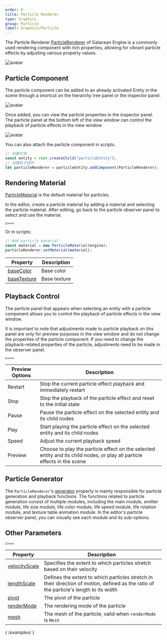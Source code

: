 ```yaml
---
order: 0
title: Particle Renderer
type: Graphics
group: Particle
label: Graphics/Particle
---
```


The Particle Renderer [ParticleRenderer](/apis/core/#ParticleRenderer) of Galacean Engine is a commonly used rendering component with rich properties, allowing for vibrant particle effects by adjusting various property values.

![avatar](https://mdn.alipayobjects.com/huamei_qbugvr/afts/img/A*CObVSaCKF_4AAAAAAAAAAAAADtKFAQ/original)

## Particle Component

The particle component can be added to an already activated Entity in the scene through a shortcut on the hierarchy tree panel or the inspector panel.

![avatar](https://mdn.alipayobjects.com/huamei_qbugvr/afts/img/A*fD8iTZUbiI4AAAAAAAAAAAAADtKFAQ/original)

Once added, you can view the particle properties in the inspector panel. The particle panel at the bottom left of the view window can control the playback of particle effects in the view window.

![avatar](https://mdn.alipayobjects.com/huamei_qbugvr/afts/img/A*rwF_RLlHNt0AAAAAAAAAAAAADtKFAQ/original)

You can also attach the particle component in scripts.

```ts
// 创建实体
const entity = root.createChild("particleEntity");
// 创建粒子组件
let particleRenderer = particleEntity.addComponent(ParticleRenderer);
```

## Rendering Material

[ParticleMaterial](/apis/core/#ParticleMaterial) is the default material for particles.

In the editor, create a particle material by adding a material and selecting the particle material. After editing, go back to the particle observer panel to select and use the material.

<img src="https://mdn.alipayobjects.com/huamei_qbugvr/afts/img/A*l8WoQbbd6lMAAAAAAAAAAAAADtKFAQ/original" alt="avatar" style="zoom:50%;" />

Or in scripts:

```ts
// Add particle material
const material = new ParticleMaterial(engine);
particleRenderer.setMaterial(material);
```

| Property                                              | Description |
| ----------------------------------------------------- | ----------- |
| [baseColor](/apis/core/#ParticleMaterial-baseColor)    | Base color  |
| [baseTexture](/apis/core/#ParticleMaterial-baseColor)  | Base texture |

## Playback Control

The particle panel that appears when selecting an entity with a particle component allows you to control the playback of particle effects in the view window.

It is important to note that adjustments made to particle playback on this panel are only for preview purposes in the view window and do not change the properties of the particle component. If you need to change the playback-related properties of the particle, adjustments need to be made in the observer panel.

<img src="https://mdn.alipayobjects.com/huamei_qbugvr/afts/img/A*2ZnqSqCymCUAAAAAAAAAAAAADtKFAQ/original" alt="avatar" style="zoom:50%;" />

| Preview Options | Description                                                        |
| --------------- | ------------------------------------------------------------------ |
| Restart         | Stop the current particle effect playback and immediately restart |
| Stop            | Stop the playback of the particle effect and reset to the initial state |
| Pause           | Pause the particle effect on the selected entity and its child nodes |
| Play            | Start playing the particle effect on the selected entity and its child nodes |
| Speed           | Adjust the current playback speed                                   |
| Preview         | Choose to play the particle effect on the selected entity and its child nodes, or play all particle effects in the scene |

## Particle Generator

The `ParticleRenderer`'s [generator](/apis/core/#ParticleGenerator) property is mainly responsible for particle generation and playback functions. The functions related to particle generation consist of multiple modules, including the main module, emitter module, life size module, life color module, life speed module, life rotation module, and texture table animation module. In the editor's particle observer panel, you can visually see each module and its sub-options.

## Other Parameters

<img src="https://mdn.alipayobjects.com/huamei_qbugvr/afts/img/A*MiCESpgK-LwAAAAAAAAAAAAADtKFAQ/original" alt="avatar" style="zoom:50%;" />

| Property                                                      | Description                                                     |
| ------------------------------------------------------------- | --------------------------------------------------------------- |
| [velocityScale](/apis/core/#ParticleRenderer-velocityScale)    | Specifies the extent to which particles stretch based on their velocity |
| [lengthScale](/apis/core/#ParticleRenderer-lengthScale)        | Defines the extent to which particles stretch in their direction of motion, defined as the ratio of the particle's length to its width |
| [pivot](/apis/core/#ParticleRenderer-pivot)                    | The pivot of the particle                                        |
| [renderMode](/apis/core/#ParticleRenderer-renderMode)          | The rendering mode of the particle                               |
| [mesh](/apis/core/#ParticleRenderer-mesh)                      | The mesh of the particle, valid when `renderMode` is `Mesh`      |

{ /*examples*/ }
